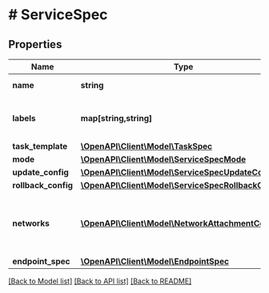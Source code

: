 # # ServiceSpec

## Properties

Name | Type | Description | Notes
------------ | ------------- | ------------- | -------------
**name** | **string** | Name of the service. | [optional] 
**labels** | **map[string,string]** | User-defined key/value metadata. | [optional] 
**task_template** | [**\OpenAPI\Client\Model\TaskSpec**](TaskSpec.md) |  | [optional] 
**mode** | [**\OpenAPI\Client\Model\ServiceSpecMode**](ServiceSpecMode.md) |  | [optional] 
**update_config** | [**\OpenAPI\Client\Model\ServiceSpecUpdateConfig**](ServiceSpecUpdateConfig.md) |  | [optional] 
**rollback_config** | [**\OpenAPI\Client\Model\ServiceSpecRollbackConfig**](ServiceSpecRollbackConfig.md) |  | [optional] 
**networks** | [**\OpenAPI\Client\Model\NetworkAttachmentConfig[]**](NetworkAttachmentConfig.md) | Specifies which networks the service should attach to. | [optional] 
**endpoint_spec** | [**\OpenAPI\Client\Model\EndpointSpec**](EndpointSpec.md) |  | [optional] 

[[Back to Model list]](../../README.md#documentation-for-models) [[Back to API list]](../../README.md#documentation-for-api-endpoints) [[Back to README]](../../README.md)


